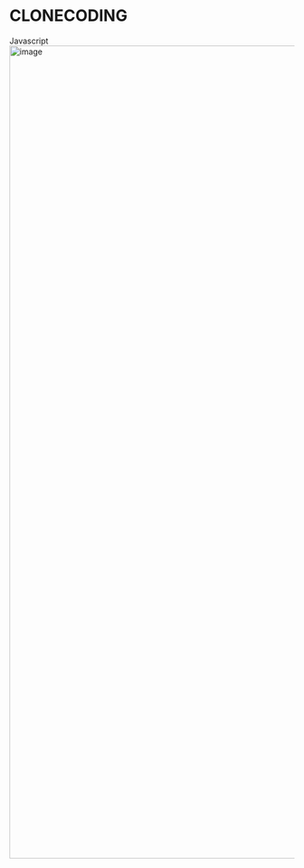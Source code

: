 # CLONECODING
Javascript
<img width="1437" alt="image" src="https://user-images.githubusercontent.com/55044381/196960328-26b7f988-b9e1-4120-86d4-92f8312e9a83.png">


